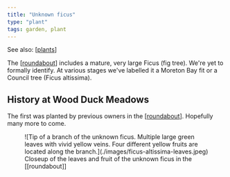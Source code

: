 ```yaml
---
title: "Unknown ficus"
type: "plant"
tags: garden, plant
---
```


See also: [[plants]]

The [[roundabout]] includes a mature, very large Ficus (fig tree). We're yet to formally identify. At various stages we've labelled it a Moreton Bay fit or a Council tree (Ficus altissima).

## History at Wood Duck Meadows

The first was planted by previous owners in the [[roundabout]]. Hopefully many more to come.

<figure markdown>
![Tip of a branch of the unknown ficus. Multiple large green leaves with vivid yellow veins. Four different yellow fruits are located along the branch.](./images/ficus-altissima-leaves.jpeg)
<caption>Closeup of the leaves and fruit of the unknown ficus in the [[roundabout]]</caption>
</figure>

[//begin]: # "Autogenerated link references for markdown compatibility"
[plants]: plants "Plants"
[roundabout]: ../roundabout "Roundabout"
[//end]: # "Autogenerated link references"